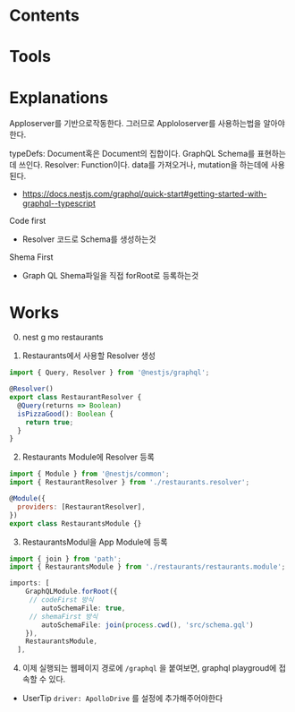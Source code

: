 
# Contents


# Tools

# Explanations

Apploserver를 기반으로작동한다.
그러므로 Apploloserver를 사용하는법을 알아야한다.


typeDefs: Document혹은 Document의 집합이다.
GraphQL Schema를 표현하는데 쓰인다.
Resolver: Function이다. data를 가져오거나, mutation을 하는데에 사용된다.

- https://docs.nestjs.com/graphql/quick-start#getting-started-with-graphql--typescript



Code first 
- Resolver 코드로 Schema를 생성하는것

Shema First
- Graph QL Shema파일을 직접 forRoot로 등록하는것




# Works

0. nest g mo restaurants

1. Restaurants에서 사용할 Resolver 생성
```js
import { Query, Resolver } from '@nestjs/graphql';

@Resolver()
export class RestaurantResolver {
  @Query(returns => Boolean)
  isPizzaGood(): Boolean {
    return true;
  }
}
```

2. Restaurants Module에 Resolver 등록

```js
import { Module } from '@nestjs/common';
import { RestaurantResolver } from './restaurants.resolver';

@Module({
  providers: [RestaurantResolver],
})
export class RestaurantsModule {}
```



3. RestaurantsModul을 App Module에 등록

```ts
import { join } from 'path';
import { RestaurantsModule } from './restaurants/restaurants.module';

imports: [
    GraphQLModule.forRoot({
	 // codeFirst 방식     
		autoSchemaFile: true,
	 // shemaFirst 방식
		autoSchemaFile: join(process.cwd(), 'src/schema.gql')
    }),
    RestaurantsModule,
  ],
```


4. 이제 실행되는 웹페이지 경로에 `/graphql` 을 붙여보면, graphql playgroud에 접속할 수 있다. 

+ UserTip
`driver: ApolloDrive` 를 설정에 추가해주어야한다